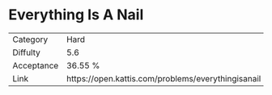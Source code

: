 # Everything Is A Nail

<table>
    <tr>
        <td>Category</td>
        <td>Hard</td>
    </tr>
    <tr>
        <td>Diffulty</td>
        <td>5.6</td>
    </tr>
    <tr>
        <td>Acceptance</td>
        <td>36.55 %</td>
    </tr>
    <tr>
        <td>Link</td>
        <td>https://open.kattis.com/problems/everythingisanail</td>
    </tr>
</table>